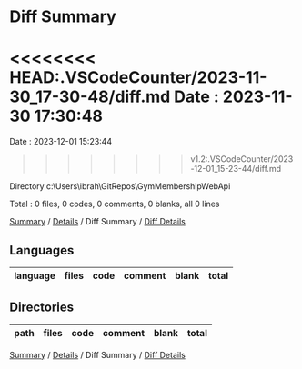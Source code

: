 # Diff Summary

<<<<<<<< HEAD:.VSCodeCounter/2023-11-30_17-30-48/diff.md
Date : 2023-11-30 17:30:48
========
Date : 2023-12-01 15:23:44
>>>>>>>> v1.2:.VSCodeCounter/2023-12-01_15-23-44/diff.md

Directory c:\\Users\\ibrah\\GitRepos\\GymMembershipWebApi

Total : 0 files,  0 codes, 0 comments, 0 blanks, all 0 lines

[Summary](results.md) / [Details](details.md) / Diff Summary / [Diff Details](diff-details.md)

## Languages
| language | files | code | comment | blank | total |
| :--- | ---: | ---: | ---: | ---: | ---: |

## Directories
| path | files | code | comment | blank | total |
| :--- | ---: | ---: | ---: | ---: | ---: |

[Summary](results.md) / [Details](details.md) / Diff Summary / [Diff Details](diff-details.md)